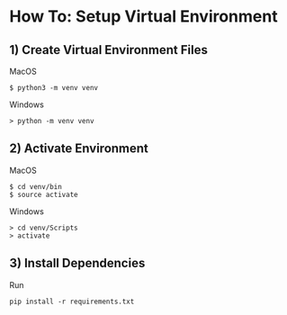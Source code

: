 # How To: Setup Virtual Environment
## 1) Create Virtual Environment Files

MacOS
```
$ python3 -m venv venv
```

Windows
```
> python -m venv venv
```
## 2) Activate Environment

MacOS
```
$ cd venv/bin
$ source activate
```

Windows
```
> cd venv/Scripts
> activate
```

## 3) Install Dependencies
Run
```
pip install -r requirements.txt
```